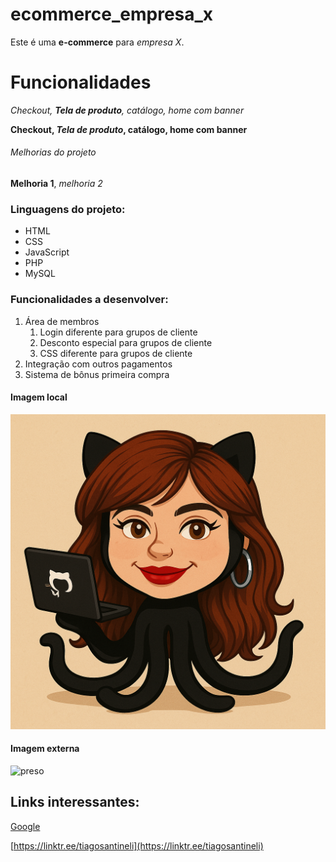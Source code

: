 # ecommerce_empresa_x 
Este é uma **e-commerce** para *empresa X*. 

# Funcionalidades

_Checkout, **Tela de produto**, catálogo, home com banner_

**Checkout, _Tela de produto_, catálogo, home com banner**

###### Melhorias do projeto

__Melhoria 1__, _melhoria 2_

### Linguagens do projeto:

* HTML
* CSS
* JavaScript
* PHP
* MySQL

### Funcionalidades a desenvolver:

1. Área de membros
    1. Login diferente para grupos de cliente
    2. Desconto especial para grupos de cliente
    3. CSS diferente para grupos de cliente
2. Integração com outros pagamentos
3. Sistema de bônus primeira compra

#### Imagem local
![Nanda Git](img/ChatGPT%20Image%2017%20de%20jun.%20de%202025,%2017_47_48.png)

#### Imagem externa

![preso](https://f.i.uol.com.br/fotografia/2024/11/21/1732216591673f870facaf2_1732216591_3x2_md.jpg)


## Links interessantes:

[Google](https://www.google.com)

[https://linktr.ee/tiagosantineli](https://linktr.ee/tiagosantineli)

